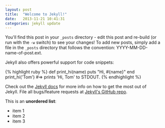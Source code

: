 ```yaml
---
layout: post
title:  "Welcome to Jekyll!"
date:   2013-11-21 10:41:31
categories: jekyll update
---
```


You'll find this post in your `_posts` directory - edit this post and re-build (or run with the `-w` switch) to see your changes!
To add new posts, simply add a file in the `_posts` directory that follows the convention: YYYY-MM-DD-name-of-post.ext.

Jekyll also offers powerful support for code snippets:

{% highlight ruby %}
def print_hi(name)
  puts "Hi, #{name}"
end
print_hi('Tom')
#=> prints 'Hi, Tom' to STDOUT.
{% endhighlight %}

Check out the [Jekyll docs][jekyll] for more info on how to get the most out of Jekyll. File all bugs/feature requests at [Jekyll's GitHub repo][jekyll-gh].


This is an **unordered list**:

* item 1
* item 2
* item 3

[jekyll-gh]: https://github.com/mojombo/jekyll
[jekyll]:    http://jekyllrb.com
